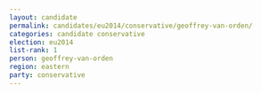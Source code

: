 ```yaml
---
layout: candidate
permalink: candidates/eu2014/conservative/geoffrey-van-orden/
categories: candidate conservative
election: eu2014
list-rank: 1
person: geoffrey-van-orden
region: eastern
party: conservative
---
```


